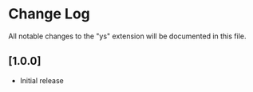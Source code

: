 # Change Log
All notable changes to the "ys" extension will be documented in this file.

## [1.0.0]
- Initial release